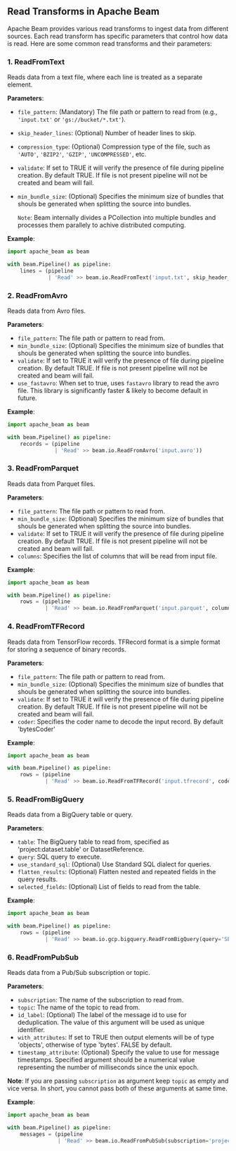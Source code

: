 ## Read Transforms in Apache Beam

Apache Beam provides various read transforms to ingest data from different sources. Each read transform has specific parameters that control how data is read. Here are some common read transforms and their parameters:

### 1. ReadFromText

Reads data from a text file, where each line is treated as a separate element.

**Parameters**:
- `file_pattern`: (Mandatory) The file path or pattern to read from (e.g., `'input.txt'` or `'gs://bucket/*.txt'`).
- `skip_header_lines`: (Optional) Number of header lines to skip.
- `compression_type`: (Optional) Compression type of the file, such as `'AUTO'`, `'BZIP2'`, `'GZIP'`, `'UNCOMPRESSED'`, etc.
- `validate`: If set to TRUE it will verify the presence of file during pipeline creation. By default TRUE. If file is not present pipeline will not be created and beam will fail.
- `min_bundle_size`: (Optional) Specifies the minimum size of bundles that shouls be generated when splitting the source into bundles.

  `Note`: Beam internally divides a PCollection into multiple bundles and processes them parallely to achive distributed computing.

**Example**:
```python
import apache_beam as beam

with beam.Pipeline() as pipeline:
    lines = (pipeline
             | 'Read' >> beam.io.ReadFromText('input.txt', skip_header_lines=1))
```

### 2. ReadFromAvro
Reads data from Avro files.

**Parameters**:

- `file_pattern`: The file path or pattern to read from.
- `min_bundle_size`: (Optional) Specifies the minimum size of bundles that shouls be generated when splitting the source into bundles.
- `validate`: If set to TRUE it will verify the presence of file during pipeline creation. By default TRUE. If file is not present pipeline will not be created and beam will fail.
- `use_fastavro`: When set to true, uses `fastavro` library to read the avro file. This library is significantly faster & likely to become default in future.

**Example**:
```python
import apache_beam as beam

with beam.Pipeline() as pipeline:
    records = (pipeline
               | 'Read' >> beam.io.ReadFromAvro('input.avro'))
```

### 3. ReadFromParquet
Reads data from Parquet files.

**Parameters**:

- `file_pattern`: The file path or pattern to read from.
- `min_bundle_size`: (Optional) Specifies the minimum size of bundles that shouls be generated when splitting the source into bundles.
- `validate`: If set to TRUE it will verify the presence of file during pipeline creation. By default TRUE. If file is not present pipeline will not be created and beam will fail.
- `columns`: Specifies the list of columns that will be read from input file.

**Example**:
```python
import apache_beam as beam

with beam.Pipeline() as pipeline:
    rows = (pipeline
            | 'Read' >> beam.io.ReadFromParquet('input.parquet', columns=['column1', 'column2']))
```

### 4. ReadFromTFRecord
Reads data from TensorFlow records.
TFRecord format is a simple format for storing a sequence of binary records.

**Parameters**:

- `file_pattern`: The file path or pattern to read from.
- `min_bundle_size`: (Optional) Specifies the minimum size of bundles that shouls be generated when splitting the source into bundles.
- `validate`: If set to TRUE it will verify the presence of file during pipeline creation. By default TRUE. If file is not present pipeline will not be created and beam will fail.
- `coder`: Specifies the coder name to decode the input record. By default 'bytesCoder'

**Example**:
```python
import apache_beam as beam

with beam.Pipeline() as pipeline:
    rows = (pipeline
            | 'Read' >> beam.io.ReadFromTFRecord('input.tfrecord', coder=coders.BytesCoder(), compression_type=CompressionTypes.DEFLATE, validate=True))
```

### 5. ReadFromBigQuery
Reads data from a BigQuery table or query.

**Parameters**:

- `table`: The BigQuery table to read from, specified as 'project:dataset.table' or DatasetReference.
- `query`: SQL query to execute.
- `use_standard_sql`: (Optional) Use Standard SQL dialect for queries.
- `flatten_results`: (Optional) Flatten nested and repeated fields in the query results.
- `selected_fields`: (Optional) List of fields to read from the table.

**Example**:
```python
import apache_beam as beam

with beam.Pipeline() as pipeline:
    rows = (pipeline
            | 'Read' >> beam.io.gcp.bigquery.ReadFromBigQuery(query='SELECT * FROM `project.dataset.table`', use_standard_sql=True))
```

### 6. ReadFromPubSub
Reads data from a Pub/Sub subscription or topic.

**Parameters**:

- `subscription`: The name of the subscription to read from.
- `topic`: The name of the topic to read from.
- `id_label`: (Optional) The label of the message id to use for deduplication. The value of this argument will be used as unique identifier.
- `with_attributes`: If set to TRUE then output elements will be of type 'objects', otherwise of type 'bytes'. FALSE by default.
- `timestamp_attribute`: (Optional) Specify the value to use for message timestamps. Specified argument should be a numerical value representing the number of milliseconds since the unix epoch.

**Note**: 
If you are passing `subscription` as argument keep `topic` as empty and vice versa. In short, you cannot pass both of these arguments at same time.

**Example**:

```python
import apache_beam as beam

with beam.Pipeline() as pipeline:
    messages = (pipeline
                | 'Read' >> beam.io.ReadFromPubSub(subscription='projects/project/subscriptions/subscription'))
```
